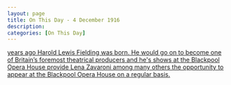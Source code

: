 ```yaml
---
layout: page
title: On This Day - 4 December 1916
description: 
categories: [On This Day]
---
```


[<span id="age1"></span> years ago Harold Lewis Fielding was born. He would go on to become one of Britain’s foremost theatrical producers and he's shows at the Blackpool Opera House provide Lena Zavaroni among many others the opportunity to appear at the Blackpool Opera House on a regular basis.](/biography/harold-fielding)

<!-- Script for calculating number of years ago -->
<script>
var dob = '19161204';
var year = Number(dob.substr(0, 4));
var month = Number(dob.substr(4, 2)) - 1;
var day = Number(dob.substr(6, 2));
var today = new Date();
var age1 = today.getFullYear() - year;
if (today.getMonth() < month || (today.getMonth() == month && today.getDate() < day)) {
age1--;
}
document.getElementById("age1").innerHTML=age1;
</script>

